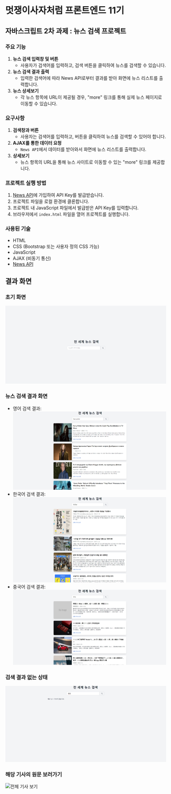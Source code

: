# 멋쟁이사자처럼 프론트엔드 11기

## 자바스크립트 2차 과제 : 뉴스 검색 프로젝트

### 주요 기능
1. **뉴스 검색 입력창 및 버튼**
    - 사용자가 검색어를 입력하고, 검색 버튼을 클릭하여 뉴스를 검색할 수 있습니다.
2. **뉴스 검색 결과 출력**
    - 입력한 검색어에 따라 News API로부터 결과를 받아 화면에 뉴스 리스트를 출력합니다.
3. **뉴스 상세보기**
    - 각 뉴스 항목에 URL이 제공될 경우, "more" 링크를 통해 실제 뉴스 페이지로 이동할 수 있습니다.

### 요구사항
1. **검색창과 버튼**
    - 사용자는 검색어를 입력하고, 버튼을 클릭하여 뉴스를 검색할 수 있어야 합니다.
2. **AJAX를 통한 데이터 요청**
    - `News API`에서 데이터를 받아와서 화면에 뉴스 리스트를 출력합니다.
3. **상세보기**
    - 뉴스 항목의 URL을 통해 뉴스 사이트로 이동할 수 있는 "more" 링크를 제공합니다.

### 프로젝트 실행 방법
1. [News API](https://newsapi.org)에 가입하여 API Key를 발급받습니다.
2. 프로젝트 파일을 로컬 환경에 클론합니다.
3. 프로젝트 내 JavaScript 파일에서 발급받은 API Key를 입력합니다.
4. 브라우저에서 `index.html` 파일을 열어 프로젝트를 실행합니다.

### 사용된 기술
- HTML
- CSS (Bootstrap 또는 사용자 정의 CSS 가능)
- JavaScript
- AJAX (비동기 통신)
- [News API](https://newsapi.org)


## 결과 화면

### 초기 화면
![초기 화면](preview/Initial_screen.jpeg)

### 뉴스 검색 결과 화면
- 영어 검색 결과: ![영어 검색 결과](preview/Search_results-EN.jpeg)
- 한국어 검색 결과: ![한국어 검색 결과](preview/Search_results-KO.jpeg)
- 중국어 검색 결과: ![중국어 검색 결과](preview/Search_results-ZH.jpeg)

### 검색 결과 없는 상태
![검색 결과 없는 상태](preview/No_search_results.jpeg)

### 해당 기사의 원문 보러가기
![전체 기사 보기](preview/news_details.gif)